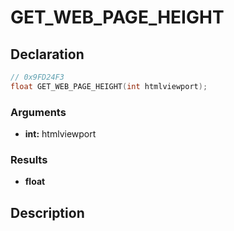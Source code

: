 # GET_WEB_PAGE_HEIGHT

## Declaration
```cpp
// 0x9FD24F3
float GET_WEB_PAGE_HEIGHT(int htmlviewport);
```

### Arguments
- **int:** htmlviewport

### Results
- **float**

## Description
